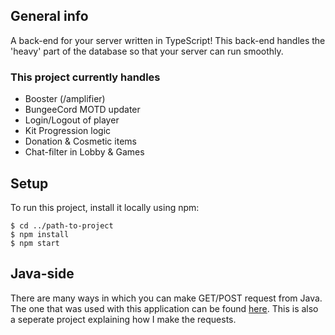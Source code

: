 ## General info
A back-end for your server written in TypeScript! This back-end handles 
the 'heavy' part of the database so that your server can run smoothly.
### This project currently handles
* Booster (/amplifier)
* BungeeCord MOTD updater
* Login/Logout of player
* Kit Progression logic
* Donation & Cosmetic items
* Chat-filter in Lobby & Games

## Setup
To run this project, install it locally using npm:
```
$ cd ../path-to-project
$ npm install
$ npm start
```

## Java-side
There are many ways in which you can make GET/POST request from Java.
The one that was used with this application can be found [here](https://github.com/fakeplexdev/post-get-java). This is also a seperate project explaining how I make the requests.
